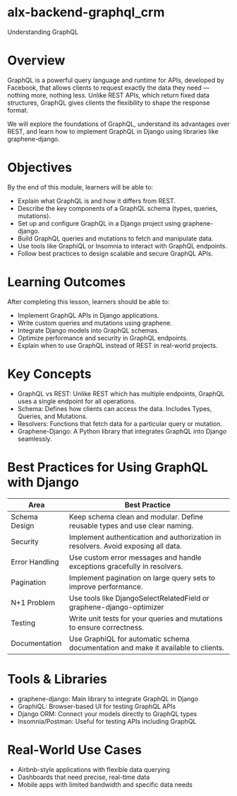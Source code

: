 # alx-backend-graphql_crm
Understanding GraphQL
# Overview 

GraphQL is a powerful query language and runtime for APIs, developed by Facebook, that allows clients to request exactly the data they need — nothing more, nothing less. Unlike REST APIs, which return fixed data structures, GraphQL gives clients the flexibility to shape the response format.

We will explore the foundations of GraphQL, understand its advantages over REST, and learn how to implement GraphQL in Django using libraries like graphene-django.

# Objectives

By the end of this module, learners will be able to:

- Explain what GraphQL is and how it differs from REST.
- Describe the key components of a GraphQL schema (types, queries, mutations).
- Set up and configure GraphQL in a Django project using graphene-django.
- Build GraphQL queries and mutations to fetch and manipulate data.
- Use tools like GraphiQL or Insomnia to interact with GraphQL endpoints.
- Follow best practices to design scalable and secure GraphQL APIs.

# Learning Outcomes

After completing this lesson, learners should be able to:

* Implement GraphQL APIs in Django applications.
* Write custom queries and mutations using graphene.
* Integrate Django models into GraphQL schemas.
* Optimize performance and security in GraphQL endpoints.
* Explain when to use GraphQL instead of REST in real-world projects.

# Key Concepts

- GraphQL vs REST: Unlike REST which has multiple endpoints, GraphQL uses a single endpoint for all operations.
- Schema: Defines how clients can access the data. Includes Types, Queries, and Mutations.
- Resolvers: Functions that fetch data for a particular query or mutation.
- Graphene-Django: A Python library that integrates GraphQL into Django seamlessly.

# Best Practices for Using GraphQL with Django

|Area	          |           Best Practice                                                          |
|---------------|----------------------------------------------------------------------------------|
|Schema Design  |	Keep schema clean and modular. Define reusable types and use clear naming.       |
|Security     	| Implement authentication and authorization in resolvers. Avoid exposing all data.|
|Error Handling |	Use custom error messages and handle exceptions gracefully in resolvers.         |
|Pagination	    |  Implement pagination on large query sets to improve performance.                |
|N+1 Problem	  | Use tools like DjangoSelectRelatedField or graphene-django-optimizer             |
|Testing	      | Write unit tests for your queries and mutations to ensure correctness.           |
|Documentation  |	Use GraphiQL for automatic schema documentation and make it available to clients.|

# Tools & Libraries

- graphene-django: Main library to integrate GraphQL in Django
- GraphiQL: Browser-based UI for testing GraphQL APIs
- Django ORM: Connect your models directly to GraphQL types
- Insomnia/Postman: Useful for testing APIs including GraphQL

# Real-World Use Cases

- Airbnb-style applications with flexible data querying
- Dashboards that need precise, real-time data
- Mobile apps with limited bandwidth and specific data needs

